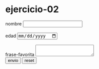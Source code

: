 # ejercicio-02

<!DOCTYPE html>
<html>
<head>
  <meta charset="utf-8">
  <meta name="viewport" content="width=device-width, initial-scale=1">
  <title>ejercicio 02</title>
</head>
<body>
  <form action="/">
    <div>
      <label for="nombre" id="nombre">nombre</label>
      <input id="nombre" name="nombre">
    </div>
    <br>
     <div>
      <label for="edad" id="edad">edad</label>
      <input type="date" id="date" name="date">
    </div>
    <br>
    <div>
      <label for="comentario">frase-favorita</label>
      <textarea id="comentario" name="comentario" ></textarea>
    </div>
    <button>envio</button>
    <button type="reset">reset</button>

  </form>
 
</body>
</html>
